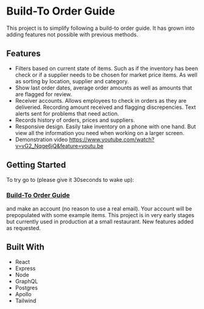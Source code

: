 # Build-To Order Guide

This project is to simplify following a build-to order guide.
It has grown into adding features not possible with previous methods.

## Features

- Filters based on current state of items. Such as if the inventory has been check or if a supplier needs to be chosen for market price items. As well as sorting by location, supplier and category.
- Show last order dates, average order amounts as well as amounts that are flagged for review.
- Receiver accounts. Allows employees to check in orders as they are deliveried. Recording amount received and flagging discrepencies. Text alerts sent for problems that need action.
- Records history of orders, prices and suppliers.
- Responsive design. Easily take inventory on a phone with one hand. But view all the information you need when working on a larger screen.
- Demonstration video https://www.youtube.com/watch?v=vG2_Nqge6jQ&feature=youtu.be

## Getting Started

To try go to (please give it 30seconds to wake up):

### [Build-To Order Guide](https://order-guide.herokuapp.com)

and make an account (no reason to use a real email). Your account will be prepopulated with some example items. This project is in very early stages but currently used in production at a small restaurant. New features added as requested.

## Built With

- React
- Express
- Node
- GraphQL
- Postgres
- Apollo
- Tailwind
